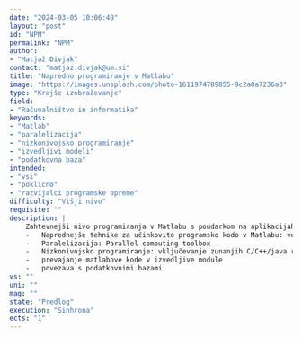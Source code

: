 ```yaml
---
date: "2024-03-05 10:06:40"
layout: "post"
id: "NPM"
permalink: "NPM"
author:
- "Matjaž Divjak"
contact: "matjaz.divjak@um.si"
title: "Napredno programiranje v Matlabu"
image: "https://images.unsplash.com/photo-1611974789855-9c2a0a7236a3"
type: "Krajše izobraževanje"
field:
- "Računalništvo in informatika"
keywords:
- "Matlab"
- "paralelizacija"
- "nizkonivojsko programiranje"
- "izvedljivi modeli"
- "podatkovna baza"
intended:
- "vsi"
- "poklicno"
- "razvijalci programske opreme"
difficulty: "Višji nivo"
requisite: ""
description: |
    Zahtevnejši nivo programiranja v Matlabu s poudarkom na aplikacijah obdelave signalov. 
    -	Naprednejše tehnike za učinkovito programsko kodo v Matlabu: vektorizacija, indeksiranje, pre-allocation, 
    -	Paralelizacija: Parallel computing toolbox
    -	Nizkonivojsko programiranje: vključevanje zunanjih C/C++/java rutin
    -	prevajanje matlabove kode v izvedljive module 
    -	povezava s podatkovnimi bazami
vs: ""
uni: ""
mag: ""
state: "Predlog"
execution: "Sinhrona"
ects: "1"
---
```

